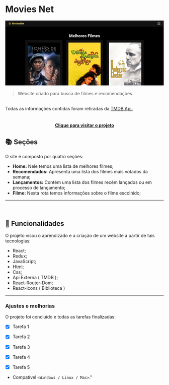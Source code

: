 # Movies Net

<!---Esses são exemplos. Veja https://shields.io para outras pessoas ou para personalizar este conjunto de escudos. Você pode querer incluir dependências, status do projeto e informações de licença aqui--->

<img src="src/assets/movies-Read-Me.JPG" alt="Doctor Care">

> Website criado para busca de filmes e recomendações.
<br>
Todas as informações contidas foram retiradas da <a href="https://developers.themoviedb.org/3"> TMDB Api.</a>
<br>

<br>

<h4 align="center"><a href="https://movies-net-project.netlify.app/" target="_blank">Clique para visitar o projeto</a></h4>

## 📚 Seções

O site é composto por quatro seções:

- **Home:** Nele temos uma lista de melhores filmes;
- **Recomendados:** Apresenta uma lista dos filmes mais votados da semana;
- **Lançamentos:** Contém uma lista dos filmes recém lançados ou em processo de lançamento;
- **Filme:** Nesta rota temos informações sobre o filme escolhido;


---
<br>

## 🚀  Funcionalidades

O projeto visou o aprendizado e a criação de um website a partir de tais tecnologias:

- React;
- Redux;
- JavaScript;
- Html;
- Css;
- Api Externa ( TMDB );
- React-Router-Dom;
- React-icons ( Biblioteca )

---

### Ajustes e melhorias

O projeto foi concluído e todas as tarefas finalizadas:

- [x] Tarefa 1
- [x] Tarefa 2
- [x] Tarefa 3
- [x] Tarefa 4
- [x] Tarefa 5


* Compatível `<Windows / Linux / Mac>`."

<br>

